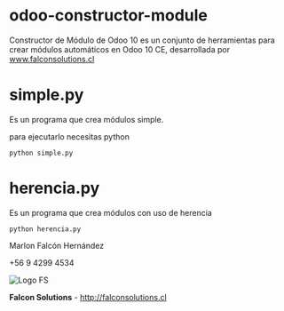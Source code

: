 # odoo-constructor-module
Constructor de Módulo de Odoo 10 es un conjunto de herramientas para crear módulos automáticos en Odoo 10 CE, desarrollada por www.falconsolutions.cl

# simple.py
Es un programa que crea módulos simple.

para ejecutarlo necesitas python
```
python simple.py
```

# herencia.py
Es un programa que crea módulos con uso de herencia
```
python herencia.py
```



Marlon Falcón Hernández

+56 9 4299 4534

![Logo FS](http://falconsolutions.cl/falconsolutions.png)

**Falcon Solutions** - http://falconsolutions.cl
